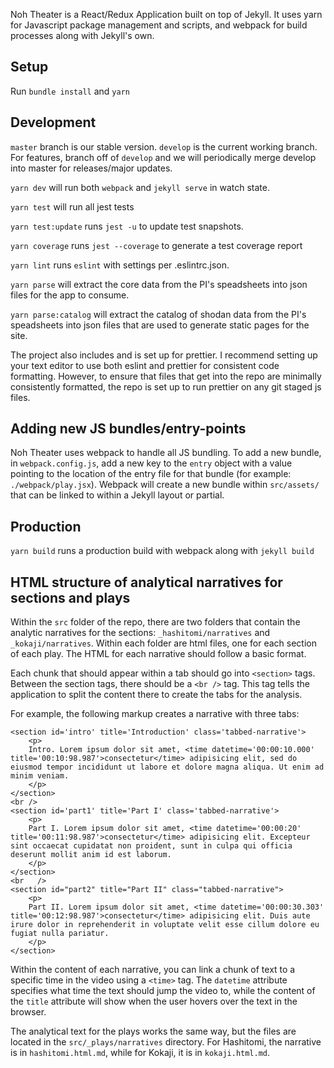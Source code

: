 Noh Theater is a React/Redux Application built on top of Jekyll. It uses yarn for Javascript package management and scripts, and webpack for build processes along with Jekyll's own.

## Setup

Run `bundle install` and `yarn`

## Development

`master` branch is our stable version. `develop` is the current working branch. For features, branch off of `develop` and we will periodically merge develop into master for releases/major updates.

`yarn dev` will run both `webpack` and `jekyll serve` in watch state.

`yarn test` will run all jest tests

`yarn test:update` runs `jest -u` to update test snapshots.

`yarn coverage` runs `jest --coverage` to generate a test coverage report

`yarn lint` runs `eslint` with settings per .eslintrc.json.

`yarn parse` will extract the core data from the PI's speadsheets into json files for the app to consume.

`yarn parse:catalog` will extract the catalog of shodan data from the PI's speadsheets into json files that are used to generate static pages for the site.

The project also includes and is set up for prettier. I recommend setting up your text editor to use both eslint and prettier for consistent code formatting. However, to ensure that files that get into the repo are minimally consistently formatted, the repo is set up to run prettier on any git staged js files.

## Adding new JS bundles/entry-points

Noh Theater uses webpack to handle all JS bundling. To add a new bundle, in `webpack.config.js`, add a new key to the `entry` object with a value pointing to the location of the entry file for that bundle (for example: `./webpack/play.jsx`). Webpack will create a new bundle within `src/assets/` that can be linked to within a Jekyll layout or partial.

## Production

`yarn build` runs a production build with webpack along with `jekyll build`

## HTML structure of analytical narratives for sections and plays

Within the `src` folder of the repo, there are two folders that contain the analytic narratives for the sections: `_hashitomi/narratives` and `_kokaji/narratives`. Within each folder are html files, one for each section of each play. The HTML for each narrative should follow a basic format.

Each chunk that should appear within a tab should go into `<section>` tags. Between the section tags, there should be a `<br />` tag. This tag tells the application to split the content there to create the tabs for the analysis.

For example, the following markup creates a narrative with three tabs:

    <section id='intro' title='Introduction' class='tabbed-narrative'>
        <p>
        Intro. Lorem ipsum dolor sit amet, <time datetime='00:00:10.000' title='00:10:98.987'>consectetur</time> adipisicing elit, sed do eiusmod tempor incididunt ut labore et dolore magna aliqua. Ut enim ad minim veniam.
        </p>
    </section>
    <br />
    <section id='part1' title='Part I' class='tabbed-narrative'>
        <p>
        Part I. Lorem ipsum dolor sit amet, <time datetime='00:00:20' title='00:11:98.987'>consectetur</time> adipisicing elit. Excepteur sint occaecat cupidatat non proident, sunt in culpa qui officia deserunt mollit anim id est laborum.
        </p>
    </section>
    <br   />
    <section id="part2" title="Part II" class="tabbed-narrative">
        <p>
        Part II. Lorem ipsum dolor sit amet, <time datetime='00:00:30.303' title='00:12:98.987'>consectetur</time> adipisicing elit. Duis aute irure dolor in reprehenderit in voluptate velit esse cillum dolore eu fugiat nulla pariatur.
        </p>
    </section>

Within the content of each narrative, you can link a chunk of text to a specific time in the video using a `<time>` tag. The `datetime` attribute specifies what time the text should jump the video to, while the content of the `title` attribute will show when the user hovers over the text in the browser.

The analytical text for the plays works the same way, but the files are located in the `src/_plays/narratives` directory. For Hashitomi, the narrative is in `hashitomi.html.md`, while for Kokaji, it is in `kokaji.html.md`.
